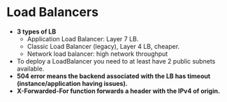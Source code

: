 # Load Balancers

- **3 types of LB**
  - Application Load Balancer: Layer 7 LB.
  - Classic Load Balancer (legacy), Layer 4 LB, cheaper.
  - Network load balancer: high network throughput
- To deploy a LoadBalancer you need to at least have 2 public subnets available.
- **504 error means the backend associated with the LB has timeout (instance/application having issues).**
- **X-Forwarded-For function forwards a header with the IPv4 of origin.**

